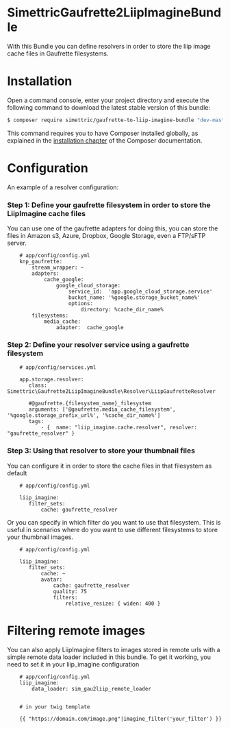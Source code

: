 # SimettricGaufrette2LiipImagineBundle

With this Bundle you can define resolvers in order to store the liip image cache files in Gaufrette filesystems.


Installation
============

Open a command console, enter your project directory and execute the
following command to download the latest stable version of this bundle:

```bash
$ composer require simettric/gaufrette-to-liip-imagine-bundle "dev-master"
```

This command requires you to have Composer installed globally, as explained
in the [installation chapter](https://getcomposer.org/doc/00-intro.md)
of the Composer documentation.

Configuration
==============
An example of a resolver configuration:

### Step 1: Define your gaufrette filesystem in order to store the LiipImagine cache files

You can use one of the gaufrette adapters for doing this, you can store the files in Amazon s3, Azure, Dropbox, Google Storage, even a FTP/sFTP server.

        # app/config/config.yml
        knp_gaufrette:
            stream_wrapper: ~
            adapters:
                cache_google:
                    google_cloud_storage:
                        service_id:  'app.google_cloud_storage.service'
                        bucket_name: '%google.storage_bucket_name%'
                        options:
                            directory: %cache_dir_name%
            filesystems:
                media_cache:
                    adapter:  cache_google
                    
### Step 2: Define your resolver service using a gaufrette filesystem

        # app/config/services.yml
        
        app.storage.resolver:
           class: Simettric\Gaufrette2LiipImagineBundle\Resolver\LiipGaufretteResolver
            
           #@gaufrette.{filesystem_name}_filesystem
           arguments: ['@gaufrette.media_cache_filesystem', '%google.storage_prefix_url%', '%cache_dir_name%']
           tags:
               - {  name: "liip_imagine.cache.resolver", resolver: "gaufrette_resolver" }
        
### Step 3: Using that resolver to store your thumbnail files

You can configure it in order to store the cache files in that filesystem as default

        # app/config/config.yml
        
        liip_imagine:
           filter_sets:
               cache: gaufrette_resolver
               
Or you can specify in which filter do you want to use that filesystem. 
This is useful in scenarios where do you want to use different filesystems to store your thumbnail images.
        
        # app/config/config.yml
        
        liip_imagine:
           filter_sets:
               cache: ~
               avatar:
                   cache: gaufrette_resolver
                   quality: 75
                   filters:
                       relative_resize: { widen: 400 }
                       
                       

Filtering remote images
====================

You can also apply LiipImagine filters to images stored in remote urls with a simple remote data loader included in this bundle.
To get it working, you need to set it in your liip_imagine configuration

        # app/config/config.yml
        liip_imagine:
            data_loader: sim_gau2liip_remote_loader
            
            
        # in your twig template
        
        {{ "https://domain.com/image.png"|imagine_filter('your_filter') }}
        

